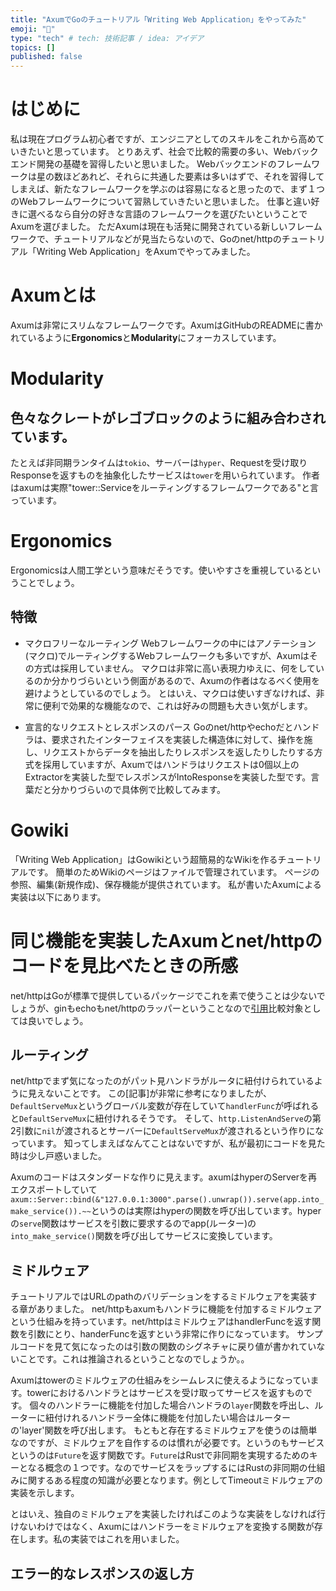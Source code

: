 ```yaml
---
title: "AxumでGoのチュートリアル「Writing Web Application」をやってみた"
emoji: "🦀"
type: "tech" # tech: 技術記事 / idea: アイデア
topics: []
published: false
---
```


# はじめに
私は現在プログラム初心者ですが、エンジニアとしてのスキルをこれから高めていきたいと思っています。
とりあえず、社会で比較的需要の多い、Webバックエンド開発の基礎を習得したいと思いました。
Webバックエンドのフレームワークは星の数ほどあれど、それらに共通した要素は多いはずで、それを習得してしまえば、新たなフレームワークを学ぶのは容易になると思ったので、まず１つのWebフレームワークについて習熟していきたいと思いました。
仕事と違い好きに選べるなら自分の好きな言語のフレームワークを選びたいということでAxumを選びました。
ただAxumは現在も活発に開発されている新しいフレームワークで、チュートリアルなどが見当たらないので、Goのnet/httpのチュートリアル「Writing Web Application」をAxumでやってみました。


# Axumとは
Axumは非常にスリムなフレームワークです。AxumはGitHubのREADMEに書かれているように**Ergonomics**と**Modularity**にフォーカスしています。

# Modularity
## 色々なクレートがレゴブロックのように組み合わされています。
たとえば非同期ランタイムは`tokio`、サーバーは`hyper`、Requestを受け取りResponseを返すものを抽象化したサービスは`tower`を用いられています。
作者はaxumは実際"tower::Serviceをルーティングするフレームワークである"と言っています。

# Ergonomics
Ergonomicsは人間工学という意味だそうです。使いやすさを重視しているということでしょう。
## 特徴
- マクロフリーなルーティング
Webフレームワークの中にはアノテーション(マクロ)でルーティングするWebフレームワークも多いですが、Axumはその方式は採用していません。
マクロは非常に高い表現力ゆえに、何をしているのか分かりづらいという側面があるので、Axumの作者はなるべく使用を避けようとしているのでしょう。
とはいえ、マクロは使いすぎなければ、非常に便利で効果的な機能なので、これは好みの問題も大きい気がします。

- 宣言的なリクエストとレスポンスのパース
Goのnet/httpやechoだとハンドラは、要求されたインターフェイスを実装した構造体に対して、操作を施し、リクエストからデータを抽出したりレスポンスを返したりしたりする方式を採用していますが、Axumではハンドラはリクエストは0個以上のExtractorを実装した型でレスポンスがIntoResponseを実装した型です。言葉だと分かりづらいので具体例で比較してみます。

# Gowiki
「Writing Web Application」はGowikiという超簡易的なWikiを作るチュートリアルです。
簡単のためWikiのページはファイルで管理されています。
ページの参照、編集(新規作成)、保存機能が提供されています。
私が書いたAxumによる実装は以下にあります。

# 同じ機能を実装したAxumとnet/httpのコードを見比べたときの所感
net/httpはGoが標準で提供しているパッケージでこれを素で使うことは少ないでしょうが、ginもechoもnet/httpのラッパーということなので[引用]()比較対象としては良いでしょう。

## ルーティング
net/httpでまず気になったのがパット見ハンドラがルータに紐付けられているように見えないことです。
この[記事]が非常に参考になりましたが、`DefaultServeMux`というグローバル変数が存在していて`handlerFunc`が呼ばれると`DefaultServeMux`に紐付けれるそうです。
そして、`http.ListenAndServe`の第2引数に`nil`が渡されるとサーバーに`DefaultServeMux`が渡されるという作りになっています。
知ってしまえばなんてことはないですが、私が最初にコードを見た時は少し戸惑いました。

Axumのコードはスタンダードな作りに見えます。axumはhyperのServerを再エクスポートしていて`axum::Server::bind(&"127.0.0.1:3000".parse().unwrap()).serve(app.into_make_service()).~~`というのは実際はhyperの関数を呼び出しています。hyperの`serve`関数はサービスを引数に要求するのでapp(ルーター)の`into_make_service()`関数を呼び出してサービスに変換しています。

## ミドルウェア
チュートリアルではURLのpathのバリデーションをするミドルウェアを実装する章がありました。
net/httpもaxumもハンドラに機能を付加するミドルウェアという仕組みを持っています。net/httpはミドルウェアはhandlerFuncを返す関数を引数にとり、handerFuncを返すという非常に作りになっています。
サンプルコードを見て気になったのは引数の関数のシグネチャに戻り値が書かれていないことです。これは推論されるということなのでしょうか。。

Axumはtowerのミドルウェアの仕組みをシームレスに使えるようになっています。towerにおけるハンドラとはサービスを受け取ってサービスを返すものです。
個々のハンドラーに機能を付加した場合ハンドラの`layer`関数を呼出し、ルーターに紐付けれるハンドラー全体に機能を付加したい場合はルーターの'layer'関数を呼び出します。
もともと存在するミドルウェアを使うのは簡単なのですが、ミドルウェアを自作するのは慣れが必要です。というのもサービスというのは`Future`を返す関数です。`Future`はRustで非同期を実現するためのキーとなる概念の１つです。なのでサービスをラップするにはRustの非同期の仕組みに関するある程度の知識が必要となります。例としてTimeoutミドルウェアの実装を示します。

とはいえ、独自のミドルウェアを実装したければこのような実装をしなければ行けないわけではなく、Axumにはハンドラーをミドルウェアを変換する関数が存在します。私の実装ではこれを用いました。

## エラー的なレスポンスの返し方